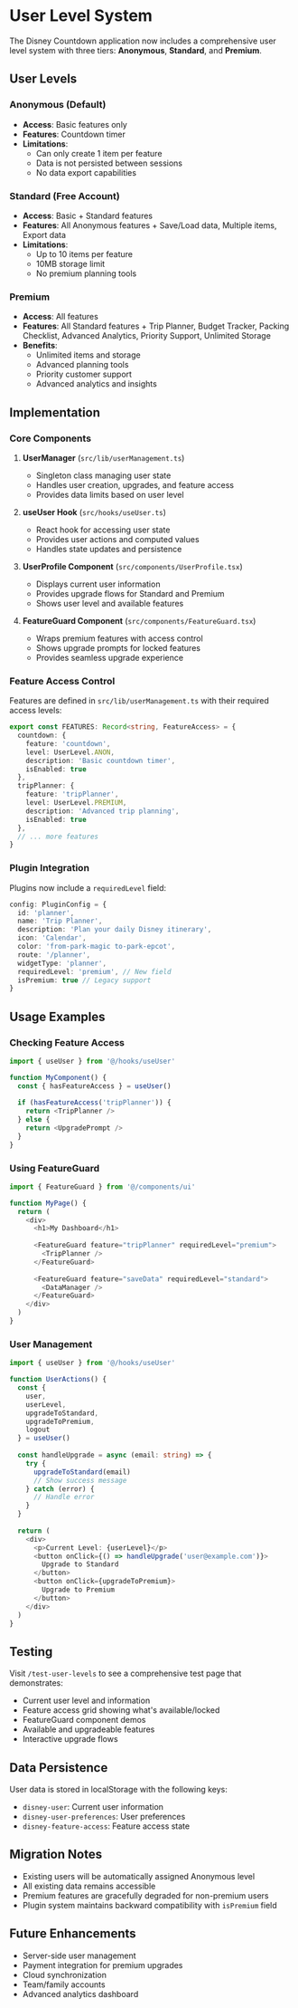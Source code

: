 # User Level System

The Disney Countdown application now includes a comprehensive user level system with three tiers: **Anonymous**, **Standard**, and **Premium**.

## User Levels

### Anonymous (Default)
- **Access**: Basic features only
- **Features**: Countdown timer
- **Limitations**: 
  - Can only create 1 item per feature
  - Data is not persisted between sessions
  - No data export capabilities

### Standard (Free Account)
- **Access**: Basic + Standard features
- **Features**: All Anonymous features + Save/Load data, Multiple items, Export data
- **Limitations**:
  - Up to 10 items per feature
  - 10MB storage limit
  - No premium planning tools

### Premium
- **Access**: All features
- **Features**: All Standard features + Trip Planner, Budget Tracker, Packing Checklist, Advanced Analytics, Priority Support, Unlimited Storage
- **Benefits**:
  - Unlimited items and storage
  - Advanced planning tools
  - Priority customer support
  - Advanced analytics and insights

## Implementation

### Core Components

1. **UserManager** (`src/lib/userManagement.ts`)
   - Singleton class managing user state
   - Handles user creation, upgrades, and feature access
   - Provides data limits based on user level

2. **useUser Hook** (`src/hooks/useUser.ts`)
   - React hook for accessing user state
   - Provides user actions and computed values
   - Handles state updates and persistence

3. **UserProfile Component** (`src/components/UserProfile.tsx`)
   - Displays current user information
   - Provides upgrade flows for Standard and Premium
   - Shows user level and available features

4. **FeatureGuard Component** (`src/components/FeatureGuard.tsx`)
   - Wraps premium features with access control
   - Shows upgrade prompts for locked features
   - Provides seamless upgrade experience

### Feature Access Control

Features are defined in `src/lib/userManagement.ts` with their required access levels:

```typescript
export const FEATURES: Record<string, FeatureAccess> = {
  countdown: {
    feature: 'countdown',
    level: UserLevel.ANON,
    description: 'Basic countdown timer',
    isEnabled: true
  },
  tripPlanner: {
    feature: 'tripPlanner',
    level: UserLevel.PREMIUM,
    description: 'Advanced trip planning',
    isEnabled: true
  },
  // ... more features
}
```

### Plugin Integration

Plugins now include a `requiredLevel` field:

```typescript
config: PluginConfig = {
  id: 'planner',
  name: 'Trip Planner',
  description: 'Plan your daily Disney itinerary',
  icon: 'Calendar',
  color: 'from-park-magic to-park-epcot',
  route: '/planner',
  widgetType: 'planner',
  requiredLevel: 'premium', // New field
  isPremium: true // Legacy support
}
```

## Usage Examples

### Checking Feature Access

```typescript
import { useUser } from '@/hooks/useUser'

function MyComponent() {
  const { hasFeatureAccess } = useUser()
  
  if (hasFeatureAccess('tripPlanner')) {
    return <TripPlanner />
  } else {
    return <UpgradePrompt />
  }
}
```

### Using FeatureGuard

```typescript
import { FeatureGuard } from '@/components/ui'

function MyPage() {
  return (
    <div>
      <h1>My Dashboard</h1>
      
      <FeatureGuard feature="tripPlanner" requiredLevel="premium">
        <TripPlanner />
      </FeatureGuard>
      
      <FeatureGuard feature="saveData" requiredLevel="standard">
        <DataManager />
      </FeatureGuard>
    </div>
  )
}
```

### User Management

```typescript
import { useUser } from '@/hooks/useUser'

function UserActions() {
  const { 
    user, 
    userLevel, 
    upgradeToStandard, 
    upgradeToPremium, 
    logout 
  } = useUser()
  
  const handleUpgrade = async (email: string) => {
    try {
      upgradeToStandard(email)
      // Show success message
    } catch (error) {
      // Handle error
    }
  }
  
  return (
    <div>
      <p>Current Level: {userLevel}</p>
      <button onClick={() => handleUpgrade('user@example.com')}>
        Upgrade to Standard
      </button>
      <button onClick={upgradeToPremium}>
        Upgrade to Premium
      </button>
    </div>
  )
}
```

## Testing

Visit `/test-user-levels` to see a comprehensive test page that demonstrates:

- Current user level and information
- Feature access grid showing what's available/locked
- FeatureGuard component demos
- Available and upgradeable features
- Interactive upgrade flows

## Data Persistence

User data is stored in localStorage with the following keys:
- `disney-user`: Current user information
- `disney-user-preferences`: User preferences
- `disney-feature-access`: Feature access state

## Migration Notes

- Existing users will be automatically assigned Anonymous level
- All existing data remains accessible
- Premium features are gracefully degraded for non-premium users
- Plugin system maintains backward compatibility with `isPremium` field

## Future Enhancements

- Server-side user management
- Payment integration for premium upgrades
- Cloud synchronization
- Team/family accounts
- Advanced analytics dashboard 